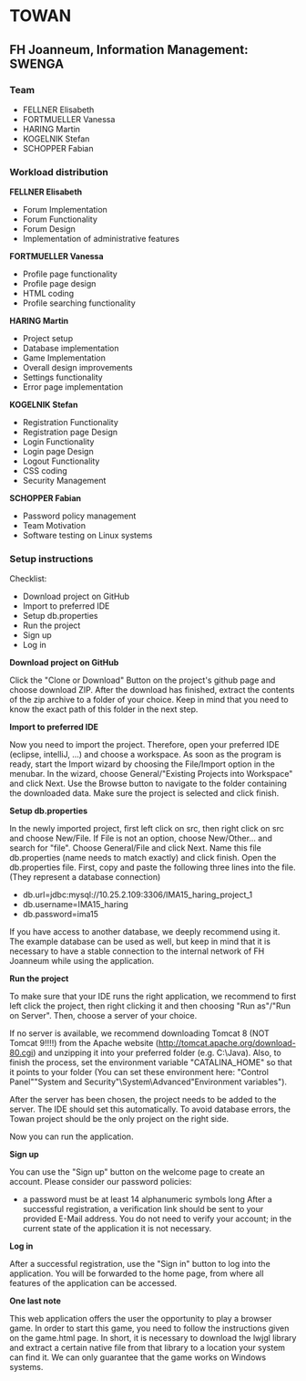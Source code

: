 # TOWAN
## FH Joanneum, Information Management: SWENGA

### Team
 - FELLNER Elisabeth
 - FORTMUELLER Vanessa
 - HARING Martin
 - KOGELNIK Stefan
 - SCHOPPER Fabian

### Workload distribution
**FELLNER Elisabeth**
* Forum Implementation
* Forum Functionality
* Forum Design
* Implementation of administrative features

**FORTMUELLER Vanessa**
* Profile page functionality
* Profile page design
* HTML coding
* Profile searching functionality

**HARING Martin**
* Project setup
* Database implementation
* Game Implementation
* Overall design improvements
* Settings functionality
* Error page implementation

**KOGELNIK Stefan**
* Registration Functionality
* Registration page Design
* Login Functionality
* Login page Design
* Logout Functionality
* CSS coding
* Security Management

**SCHOPPER Fabian**
* Password policy management
* Team Motivation
* Software testing on Linux systems

### Setup instructions
Checklist:
 - Download project on GitHub
 - Import to preferred IDE
 - Setup db.properties
 - Run the project
 - Sign up
 - Log in

**Download project on GitHub**

Click the "Clone or Download" Button on the project's github page and choose download ZIP.
After the download has finished, extract the contents of the zip archive to a folder of your choice.
Keep in mind that you need to know the exact path of this folder in the next step.

**Import to preferred IDE**

Now you need to import the project.
Therefore, open your preferred IDE (eclipse, intelliJ, ...) and choose a workspace.
As soon as the program is ready, start the Import wizard by choosing the File/Import option in the menubar.
In the wizard, choose General/"Existing Projects into Workspace" and click Next.
Use the Browse button to navigate to the folder containing the downloaded data.
Make sure the project is selected and click finish.

**Setup db.properties**

In the newly imported project, first left click on src, then right click on src and choose New/File.
If File is not an option, choose New/Other... and search for "file". Choose General/File and click Next.
Name this file db.properties (name needs to match exactly) and click finish.
Open the db.properties file.
First, copy and paste the following three lines into the file. (They represent a database connection)

- db.url=jdbc:mysql://10.25.2.109:3306/IMA15_haring_project_1 
- db.username=IMA15_haring 
- db.password=ima15

If you have access to another database, we deeply recommend using it.
The example database can be used as well, but keep in mind that it is necessary to have a stable 
connection to the internal network of FH Joanneum while using the application.

**Run the project**

To make sure that your IDE runs the right application, we recommend to first left click the project,
then right clicking it and then choosing "Run as"/"Run on Server".
Then, choose a server of your choice.

If no server is available, we recommend downloading Tomcat 8 (NOT Tomcat 9!!!!) from the Apache website
(http://tomcat.apache.org/download-80.cgi) and unzipping it into your preferred folder (e.g. C:\Java).
Also, to finish the process, set the environment variable "CATALINA_HOME" so that it points to your folder
(You can set these environment here: "Control Panel"\"System and Security"\System\Advanced\"Environment variables").

After the server has been chosen, the project needs to be added to the server.
The IDE should set this automatically.
To avoid database errors, the Towan project should be the only project on the right side.

Now you can run the application.

**Sign up**

You can use the "Sign up" button on the welcome page to create an account.
Please consider our password policies:
- a password must be at least 14 alphanumeric symbols long
After a successful registration, a verification link should be sent to your provided E-Mail address.
You do not need to verify your account; in the current state of the application it is not necessary.

**Log in**

After a successful registration, use the "Sign in" button to log into the application.
You will be forwarded to the home page, from where all features of the application can be accessed.

**One last note**

This web application offers the user the opportunity to play a browser game.
In order to start this game, you need to follow the instructions given on the game.html page.
In short, it is necessary to download the lwjgl library 
and extract a certain native file from that library to a location your system can find it.
We can only guarantee that the game works on Windows systems.

